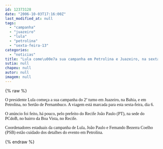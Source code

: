 ```yaml
---
id: 12373128
date: "2006-10-03T17:16:00Z"
last_modified_at: null
tags:
  - "campanha"
  - "juazeiro"
  - "lula"
  - "petrolina"
  - "sexta-feira-13"
categories:
  - "noticias"
title: "Lula come\u00e7a sua campanha em Petrolina e Juazeiro, na sexta"
sutia: null
chapeu: null
autor: null
imagem: null
---
```

{% raw %}
<p><P><FONT face=Verdana>O&nbsp;presidente Lula começa a sua campanha do 2º turno em&nbsp;</FONT><FONT face=Verdana>Juazeiro, na Bahia, e em Petrolina,&nbsp;no Sertão de Pernambuco. </FONT><FONT face=Verdana>A viagem está marcada para esta sexta-feira, dia 6. </FONT></P></p>
<p><P><FONT face=Verdana>O anúncio foi feito, há pouco, pelo prefeito do Recife João Paulo (PT), na sede do PCdoB, no bairro da Boa Vista, no Recife. </FONT></P></p>
<p><P><FONT face=Verdana>Coordenadores estaduais da campanha de Lula, João Paulo e Fernando Bezerra Coelho (PSB) estão cuidado dos detalhes do evento&nbsp;em Petrolina. </FONT></P> </p>
{% endraw %}